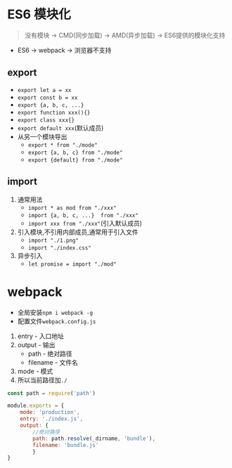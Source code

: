 # ES6 模块化
> 没有模块 -> CMD(同步加载) -> AMD(异步加载) -> ES6提供的模块化支持
- ES6 -> webpack -> 浏览器不支持
## export
- `export let a = xx`
- `export const b = xx`
- `export {a, b, c, ...}`
- `export function xxx(){}`
- `export class xxx{}`
- `export default xxx`(默认成员)
- 从另一个模块导出
    - `export * from "./mode"`
    - `export {a, b, c} from "./mode"`
    - `export {default} from "./mode"`
## import
1. 通常用法
    - `import * as mod from "./xxx"`
    - `import {a, b, c, ...}  from "./xxx"`
    - `import xxx from "./xxx"`(引入默认成员)
2. 引入模块,不引用内部成员,通常用于引入文件
    - `import "./1.png"`
    - `import "./index.css"`
3. 异步引入
    - `let promise = import "./mod"`

# webpack
- 全局安装`npm i webpack -g`
- 配置文件`webpack.config.js`
1. entry - 入口地址
2.  output - 输出 
    - path - 绝对路径
    - filename - 文件名
3. mode - 模式
4. 所以当前路径加`./`
```JavaScript
const path = require('path')

module.exports = {
    mode: 'production',
    entry: './index.js',
    output: {
        //绝对路径
        path: path.resolve(_dirname, 'bundle'), 
        filename: 'bundle.js'
        }
}
```